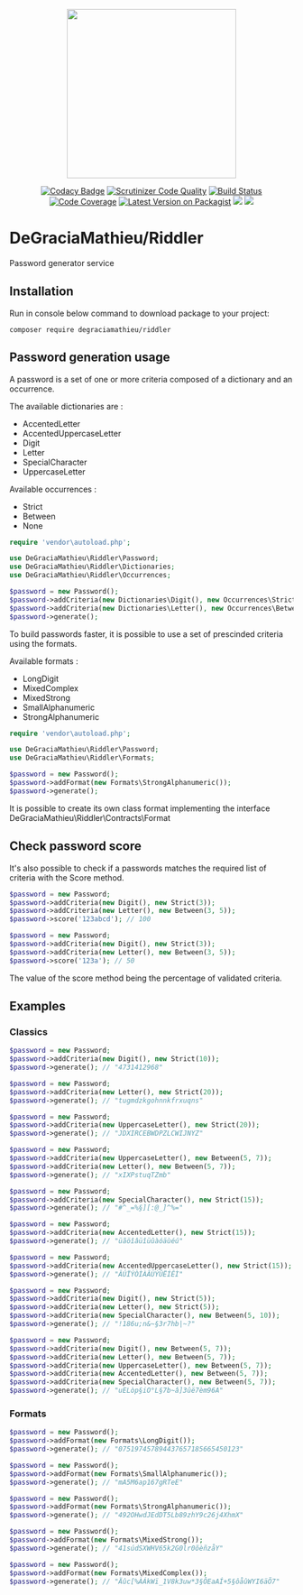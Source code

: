 <p align="center">
<img src="https://i62.servimg.com/u/f62/11/13/61/32/riddle10.png" width="300">
</p>
<p align="center">
<a href="https://www.codacy.com/app/DeGraciaMathieu/Riddler?utm_source=github.com&amp;utm_medium=referral&amp;utm_content=DeGraciaMathieu/Riddler&amp;utm_campaign=Badge_Grade"><img src="https://api.codacy.com/project/badge/Grade/d662a4fa526a4a709d3ad1991cba2533" alt="Codacy Badge"></a>
<a href="https://scrutinizer-ci.com/g/degraciamathieu/riddler/?branch=master"><img src="https://scrutinizer-ci.com/g/DeGraciaMathieu/Riddler/badges/quality-score.png?b=master" alt="Scrutinizer Code Quality"></a>
<a href="https://scrutinizer-ci.com/g/DeGraciaMathieu/Riddler/build-status/master"><img src="https://scrutinizer-ci.com/g/DeGraciaMathieu/Riddler/badges/build.png?b=master" alt="Build Status"></a>
<a href="https://scrutinizer-ci.com/g/DeGraciaMathieu/Riddler/?branch=master"><img src="https://scrutinizer-ci.com/g/DeGraciaMathieu/Riddler/badges/coverage.png?b=master" alt="Code Coverage"></a>
<a href="https://packagist.org/packages/degraciamathieu/riddler"><img src="https://img.shields.io/packagist/v/degraciamathieu/riddler.svg?style=flat-square" alt="Latest Version on Packagist"></a>
<a href='https://packagist.org/packages/degraciamathieu/riddler'><img src='https://img.shields.io/packagist/dt/degraciamathieu/riddler.svg?style=flat-square' /></a>
<a href="https://codeclimate.com/github/DeGraciaMathieu/Riddler/maintainability"><img src="https://api.codeclimate.com/v1/badges/306a5feb592e960c6d3e/maintainability" /></a>
</p>


# DeGraciaMathieu/Riddler

Password generator service
 
## Installation
 
Run in console below command to download package to your project:

```
composer require degraciamathieu/riddler
```
## Password generation usage
 
A password is a set of one or more criteria composed of a dictionary and an occurrence. 

The available dictionaries are :
* AccentedLetter 
* AccentedUppercaseLetter
* Digit
* Letter
* SpecialCharacter
* UppercaseLetter

Available occurrences :
* Strict
* Between
* None

```php
require 'vendor\autoload.php';

use DeGraciaMathieu\Riddler\Password;
use DeGraciaMathieu\Riddler\Dictionaries;
use DeGraciaMathieu\Riddler\Occurrences;

$password = new Password();
$password->addCriteria(new Dictionaries\Digit(), new Occurrences\Strict(5));
$password->addCriteria(new Dictionaries\Letter(), new Occurrences\Between(3, 6));
$password->generate();
```

To build passwords faster, it is possible to use a set of prescinded criteria using the formats.

Available formats :
* LongDigit
* MixedComplex
* MixedStrong
* SmallAlphanumeric
* StrongAlphanumeric

```php
require 'vendor\autoload.php';

use DeGraciaMathieu\Riddler\Password;
use DeGraciaMathieu\Riddler\Formats;

$password = new Password();
$password->addFormat(new Formats\StrongAlphanumeric());
$password->generate();
```

It is possible to create its own class format implementing the interface DeGraciaMathieu\Riddler\Contracts\Format

## Check password score

It's also possible to check if a passwords matches the required list of criteria with the Score method. 

```php
$password = new Password;
$password->addCriteria(new Digit(), new Strict(3));
$password->addCriteria(new Letter(), new Between(3, 5));
$password->score('123abcd'); // 100

$password = new Password;
$password->addCriteria(new Digit(), new Strict(3));
$password->addCriteria(new Letter(), new Between(3, 5));
$password->score('123a'); // 50
```
The value of the score method being the percentage of validated criteria.

## Examples
### Classics

```php
$password = new Password;
$password->addCriteria(new Digit(), new Strict(10));
$password->generate(); // "4731412968"

$password = new Password;
$password->addCriteria(new Letter(), new Strict(20));
$password->generate(); // "tugmdzkgohnnkfrxuqns"

$password = new Password;
$password->addCriteria(new UppercaseLetter(), new Strict(20));
$password->generate(); // "JDXIRCEBWDPZLCWIJNYZ"

$password = new Password;
$password->addCriteria(new UppercaseLetter(), new Between(5, 7));
$password->addCriteria(new Letter(), new Between(5, 7));
$password->generate(); // "xIXPstuqTZmb"

$password = new Password;
$password->addCriteria(new SpecialCharacter(), new Strict(15));
$password->generate(); // "#^_=%§][:@_]^%="

$password = new Password;
$password->addCriteria(new AccentedLetter(), new Strict(15));
$password->generate(); // "üãöîâüîüûàóäùéú"

$password = new Password;
$password->addCriteria(new AccentedUppercaseLetter(), new Strict(15));
$password->generate(); // "ÂÚÏÝÒÌÀÂÜÝÛËÍÊÌ"

$password = new Password;
$password->addCriteria(new Digit(), new Strict(5));
$password->addCriteria(new Letter(), new Strict(5));
$password->addCriteria(new SpecialCharacter(), new Between(5, 10));
$password->generate(); // "!186u;n&~§3r7hb|~?"

$password = new Password;
$password->addCriteria(new Digit(), new Between(5, 7));
$password->addCriteria(new Letter(), new Between(5, 7));
$password->addCriteria(new UppercaseLetter(), new Between(5, 7));
$password->addCriteria(new AccentedLetter(), new Between(5, 7));
$password->addCriteria(new SpecialCharacter(), new Between(5, 7));
$password->generate(); // "uELòp§iO°L§7b~â]3ûë7èm96A"
```

### Formats

```php
$password = new Password();
$password->addFormat(new Formats\LongDigit());
$password->generate(); // "075197457894437657185665450123"

$password = new Password();
$password->addFormat(new Formats\SmallAlphanumeric());
$password->generate(); // "mA5M6ap167gRTeE"

$password = new Password();
$password->addFormat(new Formats\StrongAlphanumeric());
$password->generate(); // "492OHwdJEdDT5Lb89zhY9c26j4XhmX"

$password = new Password();
$password->addFormat(new Formats\MixedStrong());
$password->generate(); // "41súdSXWHV65k2G0lr0õèñzåY"

$password = new Password();
$password->addFormat(new Formats\MixedComplex());
$password->generate(); // "Äûc[%ÀÁkWï_1V8k3uw*3§ÔEaAÍ+5§ôåûWYI6äÕ7"
```
